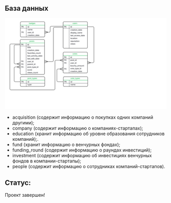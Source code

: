 ## База данных
![bd](https://github.com/faridgab/Data_analyst/blob/main/SQL_ER_1.png)

* acquisition (cодержит информацию о покупках одних компаний другими);
* company (cодержит информацию о компаниях-стартапах);
* education (хранит информацию об уровне образования сотрудников компаний);.
* fund (хранит информацию о венчурных фондах);
* funding_round (содержит информацию о раундах инвестиций);
* investment (cодержит информацию об инвестициях венчурных фондов в компании-стартапы);
* people (cодержит информацию о сотрудниках компаний-стартапов).

## Статус:
Проект завершен!
